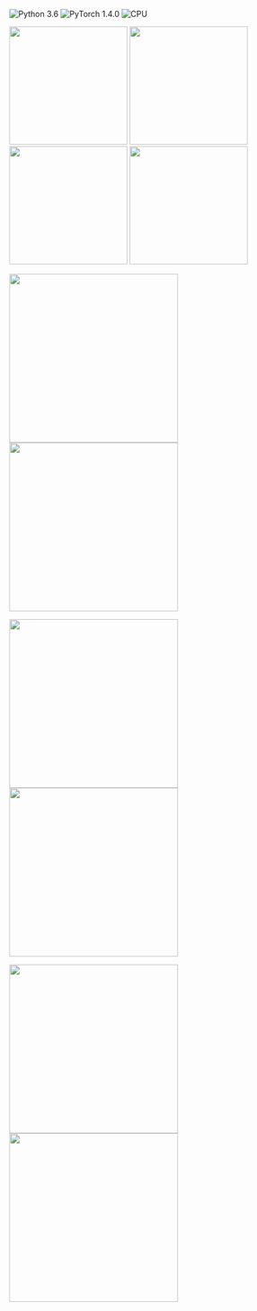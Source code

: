 ![Python 3.6](https://img.shields.io/badge/Python-3.6-red.svg)
![PyTorch 1.4.0](https://img.shields.io/badge/PyTorch-1.4.0-green.svg)
![CPU](https://img.shields.io/badge/CPU-blue.svg)

<img src="https://github.com/nhduong/adaptive_face_distortion_correction/raw/master/images/com/002.jpg" width="210"/> <img src="https://github.com/nhduong/adaptive_face_distortion_correction/raw/master/images/other_com/002_1.jpg" width="210"/> <img src="https://github.com/nhduong/adaptive_face_distortion_correction/raw/master/images/other_com/002_2.jpg" width="210"/> <img src="https://github.com/nhduong/adaptive_face_distortion_correction/raw/master/images/outs_com/002_ours.jpg" width="210"/>
    
<img src="https://github.com/nhduong/adaptive_face_distortion_correction/raw/master/2.gif" width="300"/> <img src="https://github.com/nhduong/adaptive_face_distortion_correction/raw/master/2_local.gif" width="300"/>    

<img src="https://github.com/nhduong/adaptive_face_distortion_correction/raw/master/3.gif" width="300"/> <img src="https://github.com/nhduong/adaptive_face_distortion_correction/raw/master/3_local.gif" width="300"/>    

<img src="https://github.com/nhduong/adaptive_face_distortion_correction/raw/master/4.gif" width="300"/> <img src="https://github.com/nhduong/adaptive_face_distortion_correction/raw/master/4_local.gif" width="300"/>    
